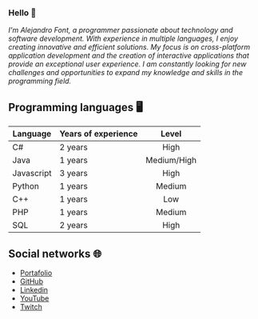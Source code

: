 ### Hello 👋

_I'm Alejandro Font, a programmer passionate about technology and software development. With experience in multiple languages, I enjoy creating innovative and efficient solutions. My focus is on cross-platform application development and the creation of interactive applications that provide an exceptional user experience. I am constantly looking for new challenges and opportunities to expand my knowledge and skills in the programming field._

## Programming languages 🖥️

| Language | Years of experience | Level |
| ------------- | ------------- | :---: |
| C# | 2 years | High |
| Java | 1 years | Medium/High |
| Javascript | 3 years | High |
| Python | 1 years | Medium |
| C++ | 1 years | Low |
| PHP | 1 years | Medium |
| SQL | 2 years | High |

## Social networks 🌐

* [Portafolio](https://portafolio.alefont.dev)
* [GitHub](https://github.com/AleDev11)
* [Linkedin](https://www.linkedin.com/in/alejandro-font-muñiz/)
* [YouTube](https://www.youtube.com/channel/UCzFMIPWGu728lW2OIcLtaeQ)
* [Twitch](https://www.twitch.tv/aledev11)
